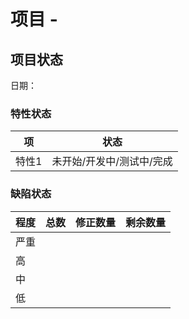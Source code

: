 # 项目 - <Project Name>

## 项目状态
日期：

### 特性状态
| 项    | 状态                      |
| ----- | ------------------------- |
| 特性1 | 未开始/开发中/测试中/完成 |

### 缺陷状态
| 程度 | 总数 | 修正数量 | 剩余数量 |
| ---- | ---- | -------- | -------- |
| 严重 |      |          |          |
| 高   |      |          |          |
| 中   |      |          |          |
| 低   |      |          |          |
